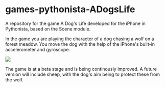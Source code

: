 # games-pythonista-ADogsLife
A repository for the game A Dog's Life developed for the iPhone in Pythonista, based on the Scene module.  

In the game you are playing the character of a dog chasing a wolf on a forest meadow. You move the dog with the help of the iPhone's built-in accelerometer and gyroscope. 

![](ADogsLife_GIF.gif)

The game is at a beta stage and is being continously improved. A future version will include sheep, with the dog's aim being to protect these from the wolf. 

